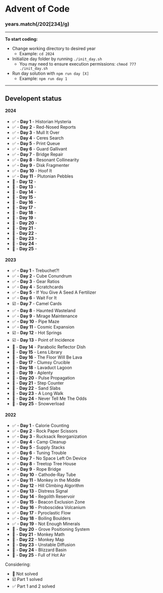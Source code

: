 # Advent of Code
### years.match(/202[234]/g)
---

__To start coding:__
- Change working directory to desired year
    - Example: `cd 2024`
- Initialize day folder by running `./init_day.sh`
    - You may need to ensure execution permissions: `chmod 777 ./init_day.sh`
- Run day solution with `npm run day [X]`
    - Example: `npm run day 1`

---

## Developent status
#### 2024
- :white_check_mark: - __Day 1__ - Historian Hysteria
- :white_check_mark: - __Day 2__ - Red-Nosed Reports
- :white_check_mark: - __Day 3__ - Mull It Over
- :white_check_mark: - __Day 4__ - Ceres Search
- :white_check_mark: - __Day 5__ - Print Queue
- :white_check_mark: - __Day 6__ - Guard Gallivant
- :white_check_mark: - __Day 7__ - Bridge Repair
- :white_check_mark: - __Day 8__ - Resonant Collinearity
- :white_check_mark: - __Day 9__ - Disk Fragmenter
- :white_check_mark: - __Day 10__ - Hoof It
- :white_check_mark: - __Day 11__ - Plutonian Pebbles
- :black_square_button: - __Day 12__ -
- :black_square_button: - __Day 13__ -
- :black_square_button: - __Day 14__ -
- :black_square_button: - __Day 15__ -
- :black_square_button: - __Day 16__ -
- :black_square_button: - __Day 17__ -
- :black_square_button: - __Day 18__ -
- :black_square_button: - __Day 19__ -
- :black_square_button: - __Day 20__ -
- :black_square_button: - __Day 21__ -
- :black_square_button: - __Day 22__ -
- :black_square_button: - __Day 23__ -
- :black_square_button: - __Day 24__ -
- :black_square_button: - __Day 25__ -


#### 2023
- :white_check_mark: - __Day 1__ - Trebuchet?!
- :white_check_mark: - __Day 2__ - Cube Conundrum
- :white_check_mark: - __Day 3__ - Gear Ratios
- :white_check_mark: - __Day 4__ - Scratchcards
- :white_check_mark: - __Day 5__ - If You Give A Seed A Fertilizer
- :white_check_mark: - __Day 6__ - Wait For It
- :ballot_box_with_check: - __Day 7__ - Camel Cards
- :white_check_mark: - __Day 8__ - Haunted Wasteland
- :white_check_mark: - __Day 9__ - Mirage Maintenance
- :white_check_mark: - __Day 10__ - Pipe Maze
- :white_check_mark: - __Day 11__ - Cosmic Expansion
- :ballot_box_with_check: - __Day 12__ - Hot Springs
- :ballot_box_with_check: - __Day 13__ - Point of Incidence
- :black_square_button: - __Day 14__ - Parabolic Reflector Dish
- :black_square_button: - __Day 15__ - Lens Library
- :black_square_button: - __Day 16__ - The Floor Will Be Lava
- :black_square_button: - __Day 17__ - Clumsy Crucible
- :black_square_button: - __Day 18__ - Lavaduct Lagoon
- :black_square_button: - __Day 19__ - Aplenty
- :black_square_button: - __Day 20__ - Pulse Propagation
- :black_square_button: - __Day 21__ - Step Counter
- :black_square_button: - __Day 22__ - Sand Slabs
- :black_square_button: - __Day 23__ - A Long Walk
- :black_square_button: - __Day 24__ - Never Tell Me The Odds
- :black_square_button: - __Day 25__ - Snowverload


#### 2022
- :white_check_mark: - __Day 1__ - Calorie Counting
- :white_check_mark: - __Day 2__ - Rock Paper Scissors
- :white_check_mark: - __Day 3__ - Rucksack Reorganization
- :white_check_mark: - __Day 4__ - Camp Cleanup
- :white_check_mark: - __Day 5__ - Supply Stacks
- :white_check_mark: - __Day 6__ - Tuning Trouble
- :white_check_mark: - __Day 7__ - No Space Left On Device
- :white_check_mark: - __Day 8__ - Treetop Tree House
- :white_check_mark: - __Day 9__ - Rope Bridge
- :white_check_mark: - __Day 10__ - Cathode-Ray Tube
- :white_check_mark: - __Day 11__ - Monkey in the Middle
- :white_check_mark: - __Day 12__ - Hill Climbing Algorithm
- :white_check_mark: - __Day 13__ - Distress Signal
- :white_check_mark: - __Day 14__ - Regolith Reservoir
- :white_check_mark: - __Day 15__ - Beacon Exclusion Zone
- :white_check_mark: - __Day 16__ - Proboscidea Volcanium
- :white_check_mark: - __Day 17__ - Pyroclastic Flow
- :white_check_mark: - __Day 18__ - Boiling Boulders
- :white_check_mark: - __Day 19__ - Not Enough Minerals
- :black_square_button: - __Day 20__ - Grove Positioning System
- :black_square_button: - __Day 21__ - Monkey Math
- :black_square_button: - __Day 22__ - Monkey Map
- :black_square_button: - __Day 23__ - Unstable Diffusion
- :black_square_button: - __Day 24__ - Blizzard Basin
- :black_square_button: - __Day 25__ - Full of Hot Air



Considering:

- :black_square_button: Not solved
- :ballot_box_with_check: Part 1 solved
- :white_check_mark: Part 1 and 2 solved
